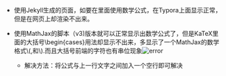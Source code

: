 - 使用Jekyll生成的页面，如要在里面使用数学公式，在Typora上面显示正常，但是在网页上却渲染不出来。

- 使用MathJax的脚本（v3)版本就可以正常显示出数学公式了，但是KaTeX里面的大括号\begin{cases}用法却显示不出来，多显示了一个MathJax的数学格式\\(,和\\).而且大括号前端的字符也有串位现象![error](https://cdn.jsdelivr.net/gh/Massters/images/images/Mathjax.png)

  - 解决方法：将公式与上一行文字之间加入一个空行即可解决

    


